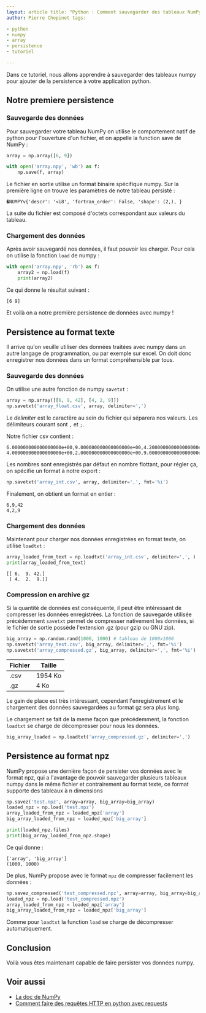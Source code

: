 ```yaml
---
layout: article title: "Python : Comment sauvegarder des tableaux NumPy"
author: Pierre Chopinet tags:

- python
- numpy
- array
- persistence
- tutoriel

---
```


Dans ce tutoriel, nous allons apprendre à sauvegarder des tableaux numpy pour
ajouter de la persistence à votre application python. <!--more-->

## Notre premiere persistence

### Sauvegarde des données

Pour sauvegarder votre tableau NumPy on utilise le comportement natif de python
pour l'ouverture d'un fichier, et on appelle la function save de NumPy :

```python
array = np.array([6, 9])

with open('array.npy', 'wb') as f:
    np.save(f, array)
```

Le fichier en sortie utilise un format binaire spécifique numpy. Sur la première
ligne on trouve les paramètres de notre tableau persisté :

```
�NUMPYv{'descr': '<i8', 'fortran_order': False, 'shape': (2,), }
```

La suite du fichier est composé d'octets correspondant aux valeurs du tableau.

### Chargement des données

Après avoir sauvegardé nos données, il faut pouvoir les charger. Pour cela on
utilise la fonction `load` de numpy :

```python
with open('array.npy', 'rb') as f:
    array2 = np.load(f)
    print(array2)
```

Ce qui donne le résultat suivant :

```
[6 9]
```

Et voilà on a notre première persistence de données avec numpy !

## Persistence au format texte

Il arrive qu'on veuille utiliser des données traitées avec numpy dans un autre
langage de programmation, ou par exemple sur excel. On doit donc enregistrer nos
données dans un format compréhensible par tous.

### Sauvegarde des données

On utilise une autre fonction de numpy `savetxt` :

```python
array = np.array([[6, 9, 42], [4, 2, 9]])
np.savetxt('array_float.csv', array, delimiter=',')
```

Le _delimiter_ est le caractère au sein du fichier qui séparera nos valeurs. Les
délimiteurs courant sont `,` et `;`.

Notre fichier csv contient :

```csv
6.000000000000000000e+00,9.000000000000000000e+00,4.200000000000000000e+01
4.000000000000000000e+00,2.000000000000000000e+00,9.000000000000000000e+00
```

Les nombres sont enregistrés par défaut en nombre flottant, pour régler ça, on
spécifie un format à notre export :

```python
np.savetxt('array_int.csv', array, delimiter=',', fmt='%i')
```

Finalement, on obtient un format en entier :

```csv
6,9,42
4,2,9
```

### Chargement des données

Maintenant pour charger nos données enregistrées en format texte, on utilise `loadtxt` :

```python
array_loaded_from_text = np.loadtxt('array_int.csv', delimiter=',', )
print(array_loaded_from_text)
```

```
[[ 6.  9. 42.]
 [ 4.  2.  9.]]
```

### Compression en archive gz

Si la quantité de données est conséquente, il peut être intéressant de
compresser les données enregistrées. La fonction de sauvegarde utilisée
précédemment `savetxt` permet de compresser nativement les données, si le
fichier de sortie possède l'extension .gz (pour gzip ou GNU zip).

```python
big_array = np.random.rand(1000, 1000) # tableau de 1000x1000
np.savetxt('array_test.csv', big_array, delimiter=',', fmt='%i')
np.savetxt('array_compressed.gz', big_array, delimiter=',', fmt='%i')
```

| Fichier | Taille  |
|---------|---------|
| .csv    | 1954 Ko |
| .gz     | 4 Ko    |

Le gain de place est très intéressant, cependant l'enregistrement et le
chargement des données sauvegardées au format gz sera plus long.

Le chargement se fait de la meme façon que précédemment, la fonction `loadtxt`
se charge de décompresser pour nous les données.

```python
big_array_loaded = np.loadtxt('array_compressed.gz', delimiter=',')
```

## Persistence au format npz

NumPy propose une dernière façon de persister vos données avec le format npz,
qui a l'avantage de pouvoir sauvegarder plusieurs tableaux numpy dans le même
fichier et contrairement au format texte, ce format supporte des tableaux à n
dimensions

```python
np.savez('test.npz', array=array, big_array=big_array)
loaded_npz = np.load('test.npz')
array_loaded_from_npz = loaded_npz['array']
big_array_loaded_from_npz = loaded_npz['big_array']

print(loaded_npz.files)
print(big_array_loaded_from_npz.shape)
```

Ce qui donne :

```
['array', 'big_array']
(1000, 1000)
```

De plus, NumPy propose avec le format `npz` de compresser facilement les
données :

```python
np.savez_compressed('test_compressed.npz', array=array, big_array=big_array)
loaded_npz = np.load('test_compressed.npz')
array_loaded_from_npz = loaded_npz['array']
big_array_loaded_from_npz = loaded_npz['big_array']
```

Comme pour `loadtxt` la function `load` se charge de décompresser
automatiquement.

## Conclusion

Voilà vous êtes maintenant capable de faire persister vos données numpy.

## Voir aussi

- [La doc de NumPy](https://numpy.org/doc/stable/reference/index.html)
- [Comment faire des requêtes HTTP en python avec requests](https://blog.jaaj.dev/2020/05/22/Comment-faire-des-requetes-http-en-python-avec-requests.html)
